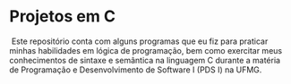 # Projetos em C

​	Este repositório conta com alguns programas que eu fiz para praticar minhas habilidades em lógica de programação, bem como exercitar meus conhecimentos de sintaxe e semântica na linguagem C durante a matéria de Programação e Desenvolvimento de Software I (PDS I) na UFMG.